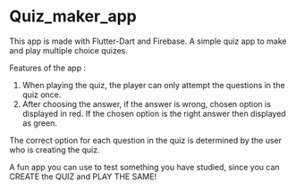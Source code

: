# Quiz_maker_app

This app is made with Flutter-Dart and Firebase. A simple quiz app to make and play multiple choice quizes. 

Features of the app :

1. When playing the quiz, the player can only attempt the questions in the quiz once.
2. After choosing the answer, if the answer is wrong, chosen option is displayed in red. If the chosen option is the right answer then displayed as green.

The correct option for each question in the quiz is determined by the user who is creating the quiz.

A fun app you can use to test something you have studied, since you can CREATE the QUIZ and PLAY THE SAME!

